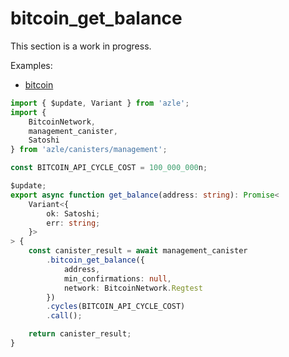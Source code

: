 # bitcoin_get_balance

This section is a work in progress.

Examples:

-   [bitcoin](https://github.com/demergent-labs/azle/tree/main/examples/bitcoin)

```typescript
import { $update, Variant } from 'azle';
import {
    BitcoinNetwork,
    management_canister,
    Satoshi
} from 'azle/canisters/management';

const BITCOIN_API_CYCLE_COST = 100_000_000n;

$update;
export async function get_balance(address: string): Promise<
    Variant<{
        ok: Satoshi;
        err: string;
    }>
> {
    const canister_result = await management_canister
        .bitcoin_get_balance({
            address,
            min_confirmations: null,
            network: BitcoinNetwork.Regtest
        })
        .cycles(BITCOIN_API_CYCLE_COST)
        .call();

    return canister_result;
}
```
